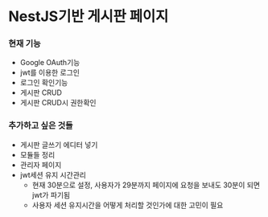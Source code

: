 NestJS기반 게시판 페이지
==========
### 현재 기능
* Google OAuth기능
* jwt를 이용한 로그인
* 로그인 확인기능
* 게시판 CRUD
* 게시판 CRUD시 권한확인
     

### 추가하고 싶은 것들
* 게시판 글쓰기 에디터 넣기
* 모듈들 정리
* 관리자 페이지
* jwt세션 유지 시간관리
  - 현재 30분으로 설정, 사용자가 29분까지 페이지에 요청을 보내도 30분이 되면 jwt가 파기됨
  - 사용자 세션 유지시간을 어떻게 처리할 것인가에 대한 고민이 필요
